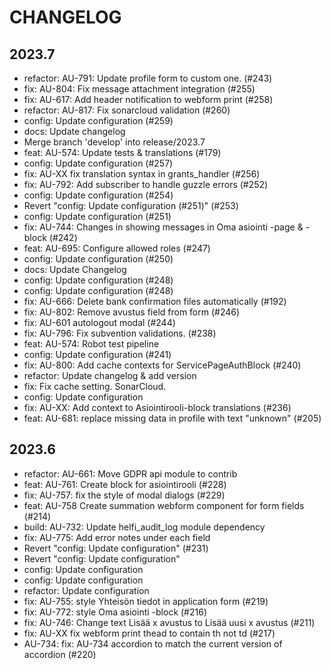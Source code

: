 # CHANGELOG

## 2023.7
- refactor: AU-791: Update profile form to custom one. (#243)
- fix: AU-804: Fix message attachment integration (#255)
- fix: AU-617: Add header notification to webform print (#258)
- refactor: AU-817: Fix sonarcloud validation (#260)
- config: Update configuration (#259)
- docs: Update changelog
- Merge branch 'develop' into release/2023.7
- feat: AU-574: Update tests & translations (#179)
- config: Update configuration (#257)
- fix: AU-XX fix translation syntax in grants_handler (#256)
- fix: AU-792: Add subscriber to handle guzzle errors (#252)
- config: Update configuration (#254)
- Revert "config: Update configuration (#251)" (#253)
- config: Update configuration (#251)
- fix: AU-744: Changes in showing messages in Oma asiointi -page & -block (#242)
- feat: AU-695: Configure allowed roles (#247)
- config: Update configuration (#250)
- docs: Update Changelog
- config: Update configuration (#248)
- config: Update configuration (#248)
- fix: AU-666: Delete bank confirmation files automatically (#192)
- fix: AU-802: Remove avustus field from form (#246)
- fix: AU-601 autologout modal (#244)
- fix: AU-796: Fix subvention validations. (#238)
- feat: AU-574: Robot test pipeline
- config: Update configuration (#241)
- fix: AU-800: Add cache contexts for ServicePageAuthBlock (#240)
- refactor: Update changelog & add version
- fix: Fix cache setting. SonarCloud.
- config: Update configuration
- fix: AU-XX: Add context to Asiointirooli-block translations (#236)
- feat: AU-681: replace missing data in profile with text "unknown" (#205)

## 2023.6

- refactor: AU-661: Move GDPR api module to contrib
- feat: AU-761: Create block for asiointirooli (#228)
- fix: AU-757: fix the style of modal dialogs (#229)
- feat: AU-758 Create summation webform component for form fields (#214)
- build: AU-732: Update helfi_audit_log module dependency
- fix: AU-775: Add error notes under each field
- Revert "config: Update configuration" (#231)
- Revert "config: Update configuration"
- config: Update configuration
- config: Update configuration
- refactor: Update configuration
- fix: AU-755: style Yhteisön tiedot in application form (#219)
- fix: AU-772: style Oma asiointi -block (#216)
- fix: AU-746: Change text Lisää x avustus to Lisää uusi x avustus (#211)
- fix: AU-XX fix webform print thead to contain th not td (#217)
- AU-734: fix: AU-734 accordion to match the current version of accordion (#220)

